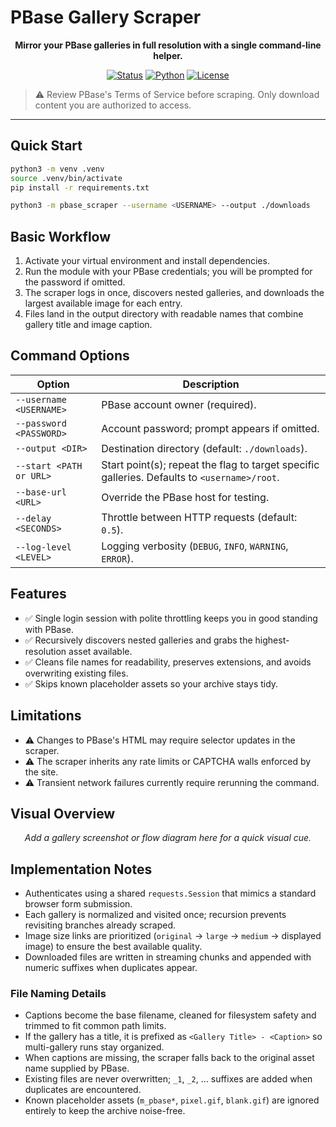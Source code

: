 # PBase Gallery Scraper

<div align="center">
  <p><strong>Mirror your PBase galleries in full resolution with a single command-line helper.</strong></p>
  <p>
    <a href="https://img.shields.io/badge/status-stable-brightgreen"><img alt="Status" src="https://img.shields.io/badge/status-stable-brightgreen"></a>
    <a href="https://img.shields.io/badge/python-3.9%2B-blue"><img alt="Python" src="https://img.shields.io/badge/python-3.9%2B-blue"></a>
    <a href="LICENSE"><img alt="License" src="https://img.shields.io/badge/license-MIT-lightgrey"></a>
  </p>
</div>

> ⚠️ Review PBase's Terms of Service before scraping. Only download content you are authorized to access.

---

## Quick Start

```bash
python3 -m venv .venv
source .venv/bin/activate
pip install -r requirements.txt

python3 -m pbase_scraper --username <USERNAME> --output ./downloads
```

## Basic Workflow

1. Activate your virtual environment and install dependencies.
2. Run the module with your PBase credentials; you will be prompted for the password if omitted.
3. The scraper logs in once, discovers nested galleries, and downloads the largest available image for each entry.
4. Files land in the output directory with readable names that combine gallery title and image caption.

## Command Options

| Option | Description |
| --- | --- |
| `--username <USERNAME>` | PBase account owner (required). |
| `--password <PASSWORD>` | Account password; prompt appears if omitted. |
| `--output <DIR>` | Destination directory (default: `./downloads`). |
| `--start <PATH or URL>` | Start point(s); repeat the flag to target specific galleries. Defaults to `<username>/root`. |
| `--base-url <URL>` | Override the PBase host for testing. |
| `--delay <SECONDS>` | Throttle between HTTP requests (default: `0.5`). |
| `--log-level <LEVEL>` | Logging verbosity (`DEBUG`, `INFO`, `WARNING`, `ERROR`). |

## Features

- ✅ Single login session with polite throttling keeps you in good standing with PBase.
- ✅ Recursively discovers nested galleries and grabs the highest-resolution asset available.
- ✅ Cleans file names for readability, preserves extensions, and avoids overwriting existing files.
- ✅ Skips known placeholder assets so your archive stays tidy.

## Limitations

- ⚠️ Changes to PBase's HTML may require selector updates in the scraper.
- ⚠️ The scraper inherits any rate limits or CAPTCHA walls enforced by the site.
- ⚠️ Transient network failures currently require rerunning the command.

## Visual Overview

<div align="center">
  <em>Add a gallery screenshot or flow diagram here for a quick visual cue.</em>
  <!-- Example: <img src="docs/images/scraper-overview.png" alt="Scraper overview" width="600"> -->
</div>

## Implementation Notes

- Authenticates using a shared `requests.Session` that mimics a standard browser form submission.
- Each gallery is normalized and visited once; recursion prevents revisiting branches already scraped.
- Image size links are prioritized (`original` → `large` → `medium` → displayed image) to ensure the best available quality.
- Downloaded files are written in streaming chunks and appended with numeric suffixes when duplicates appear.

### File Naming Details

- Captions become the base filename, cleaned for filesystem safety and trimmed to fit common path limits.
- If the gallery has a title, it is prefixed as `<Gallery Title> - <Caption>` so multi-gallery runs stay organized.
- When captions are missing, the scraper falls back to the original asset name supplied by PBase.
- Existing files are never overwritten; `_1`, `_2`, … suffixes are added when duplicates are encountered.
- Known placeholder assets (`m_pbase*`, `pixel.gif`, `blank.gif`) are ignored entirely to keep the archive noise-free.

